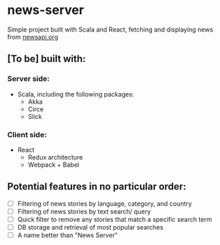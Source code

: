 # news-server
Simple project built with Scala and React, fetching and displaying news from [newsapi.org](https://newsapi.org/)

## [To be] built with:
### Server side:
  - Scala, including the following packages:
    - Akka
    - Circe
    - Slick

### Client side:
  - React
    - Redux architecture
    - Webpack + Babel
    
## Potential features in no particular order:
  - [ ] Filtering of news stories by language, category, and country
  - [ ] Filtering of news stories by text search/ query
  - [ ] Quick filter to remove any stories that match a specific search term
  - [ ] DB storage and retrieval of most popular searches
  - [ ] A name better than "News Server"